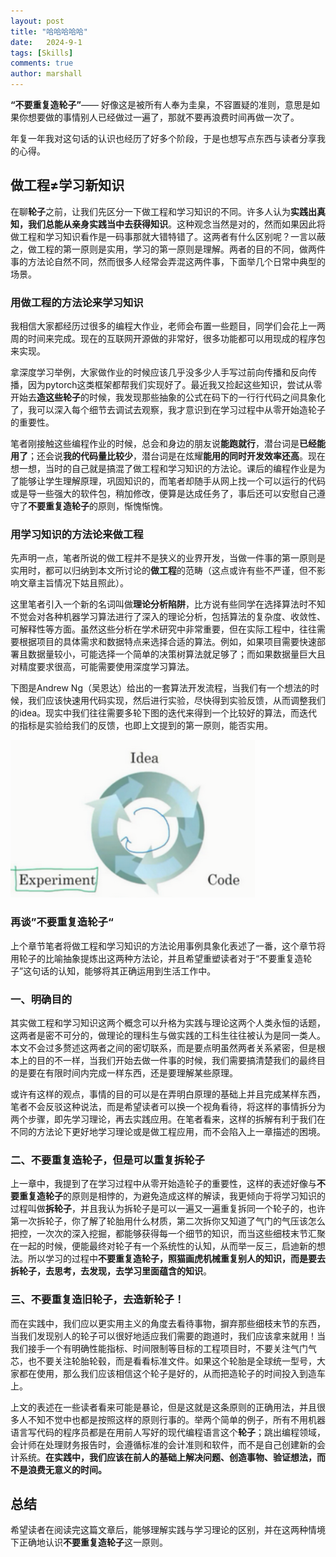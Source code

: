 ```yaml
---
layout: post
title: "哈哈哈哈哈"
date:   2024-9-1
tags: [Skills]
comments: true
author: marshall
---
```




**“不要重复造轮子”**—— 好像这是被所有人奉为圭臬，不容置疑的准则，意思是如果你想要做的事情别人已经做过一遍了，那就不要再浪费时间再做一次了。

年复一年我对这句话的认识也经历了好多个阶段，于是也想写点东西与读者分享我的心得。

<!-- more -->

## 做工程≠学习新知识

在聊**轮子**之前，让我们先区分一下做工程和学习知识的不同。许多人认为**实践出真知，我们总能从亲身实践当中去获得知识**。这种观念当然是对的，然而如果因此将做工程和学习知识看作是一码事那就大错特错了。这两者有什么区别呢？一言以蔽之，做工程的第一原则是实用，学习的第一原则是理解。两者的目的不同，做两件事的方法论自然不同，然而很多人经常会弄混这两件事，下面举几个日常中典型的场景。

### 用做工程的方法论来学习知识

我相信大家都经历过很多的编程大作业，老师会布置一些题目，同学们会花上一两周的时间来完成。现在的互联网开源做的非常好，很多功能都可以用现成的程序包来实现。

拿深度学习举例，大家做作业的时候应该几乎没多少人手写过前向传播和反向传播，因为pytorch这类框架都帮我们实现好了。最近我又捡起这些知识，尝试从零开始去**造这些轮子**的时候，我发现那些抽象的公式在码下的一行行代码之间具象化了，我可以深入每个细节去调试去观察，我才意识到在学习过程中从零开始造轮子的重要性。

笔者刚接触这些编程作业的时候，总会和身边的朋友说**能跑就行**，潜台词是**已经能用了**；还会说**我的代码量比较少**，潜台词是在炫耀**能用的同时开发效率还高**。现在想一想，当时的自己就是搞混了做工程和学习知识的方法论。课后的编程作业是为了能够让学生理解原理，巩固知识的，而笔者却随手从网上找一个可以运行的代码或是导一些强大的软件包，稍加修改，便算是达成任务了，事后还可以安慰自己遵守了**不要重复造轮子**的原则，惭愧惭愧。

### 用学习知识的方法论来做工程

先声明一点，笔者所说的做工程并不是狭义的业界开发，当做一件事的第一原则是实用时，都可以归纳到本文所讨论的**做工程**的范畴（这点或许有些不严谨，但不影响文章主旨情况下姑且照此）。

这里笔者引入一个新的名词叫做**理论分析陷阱**，比方说有些同学在选择算法时不知不觉会对各种机器学习算法进行了深入的理论分析，包括算法的复杂度、收敛性、可解释性等方面。虽然这些分析在学术研究中非常重要，但在实际工程中，往往需要根据项目的具体需求和数据特点来选择合适的算法。例如，如果项目需要快速部署且数据量较小，可能选择一个简单的决策树算法就足够了；而如果数据量巨大且对精度要求很高，可能需要使用深度学习算法。

下图是Andrew Ng（吴恩达）给出的一套算法开发流程，当我们有一个想法的时候，我们应该快速用代码实现，然后进行实验，尽快得到实验反馈，从而调整我们的idea。现实中我们往往需要多轮下图的迭代来得到一个比较好的算法，而迭代的指标是实验给我们的反馈，也即上文提到的第一原则，能否实用。

![image-20240901184522203](../images/circle.png)



### 再谈”不要重复造轮子“

上个章节笔者将做工程和学习知识的方法论用事例具象化表述了一番，这个章节将用轮子的比喻抽象提炼出这两种方法论，并且希望重塑读者对于“不要重复造轮子”这句话的认知，能够将其正确运用到生活工作中。

### 一、明确目的

其实做工程和学习知识这两个概念可以升格为实践与理论这两个人类永恒的话题，这两者是密不可分的，做理论的理科生与做实践的工科生往往被认为是同一类人。本文不会过多赘述这两者之间的密切联系，而是要点明虽然两者关系紧密，但是根本上的目的不一样，当我们开始去做一件事的时候，我们需要搞清楚我们的最终目的是要在有限时间内完成一样东西，还是要理解某些原理。

或许有这样的观点，事情的目的可以是在弄明白原理的基础上并且完成某样东西，笔者不会反驳这种说法，而是希望读者可以换一个视角看待，将这样的事情拆分为两个步骤，即先学习理论，再去实践应用。在笔者看来，这样的拆解有利于我们在不同的方法论下更好地学习理论或是做工程应用，而不会陷入上一章描述的困境。

### 二、不要重复造轮子，但是可以重复拆轮子

上一章中，我提到了在学习过程中从零开始造轮子的重要性，这样的表述好像与**不要重复造轮子**的原则是相悖的，为避免造成这样的解读，我更倾向于将学习知识的过程叫做**拆轮子**，并且我认为拆轮子是可以一遍又一遍重复拆同一个轮子的，也许第一次拆轮子，你了解了轮胎用什么材质，第二次拆你又知道了气门的气压该怎么把控，一次次的深入挖掘，都能够获得每一个细节的知识，而当这些细枝末节汇聚在一起的时候，便能最终对轮子有一个系统性的认知，从而举一反三，启迪新的想法。所以学习的过程中**不要重复造轮子，照猫画虎机械重复别人的知识，而是要去拆轮子，去思考，去发现，去学习里面蕴含的知识**。

### 三、不要重复造旧轮子，去造新轮子！

而在实践中，我们应以更实用主义的角度去看待事物，摒弃那些细枝末节的东西，当我们发现别人的轮子可以很好地适应我们需要的跑道时，我们应该拿来就用！当我们接手一个有明确性能指标、时间限制等目标的工程项目时，不要关注气门气芯，也不要关注轮胎轮毂，而是看看标准文件。如果这个轮胎是全球统一型号，大家都在使用，那么我们应该相信这个轮子是好的，从而把造轮子的时间投入到造车上。

上文的表述在一些读者看来可能是暴论，但是这就是这条原则的正确用法，并且很多人不知不觉中也都是按照这样的原则行事的。举两个简单的例子，所有不用机器语言写代码的程序员都是在用前人写好的现代编程语言这个**轮子**；跳出编程领域，会计师在处理财务报告时，会遵循标准的会计准则和软件，而不是自己创建新的会计系统。**在实践中，我们应该在前人的基础上解决问题、创造事物、验证想法，而不是浪费无意义的时间。**



## 总结

希望读者在阅读完这篇文章后，能够理解实践与学习理论的区别，并在这两种情境下正确地认识**不要重复造轮子**这一原则。